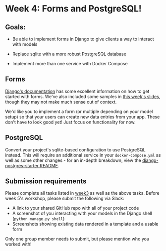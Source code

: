 # Week 4: Forms and PostgreSQL!

## Goals:

- Be able to implement forms in Django to give clients a way to interact with models

- Replace sqlite with a more robust PostgreSQL database

- Implement more than one service with Docker Compose

## Forms

[Django's documentation](https://docs.djangoproject.com/en/3.0/topics/forms/) has some excellent information on how to get started with forms. We've also included some samples in [this week's slides](https://docs.google.com/presentation/d/1-brEJMY128Njp1MO53vw6Ky636-fSaqzbCubfCwhovw), though they may not make much sense out of context.

We'd like you to implement a form (or multiple depending on your model setup) so that your users can create new data entries from your app. These don't have to look good yet! Just focus on functionality for now.

## PostgreSQL

Convert your project's sqlite-based configuration to use PostgreSQL instead. This will require an additional service in your `docker-compose.yml` as well as some other changes - for an in-depth breakdown, view the [django-postgres-starter README](django-postgres-starter/README.md).

## Submission requirements

Please complete all tasks listed in [week3](../week3/README.md) as well as the above tasks. Before week 5's workshop, please submit the following via Slack:

- A link to your shared GitHub repo with all of your project code
- A screenshot of you interacting with your models in the Django shell (`python manage.py shell`)
- Screenshots showing existing data rendered in a template and a usable form

Only one group member needs to submit, but please mention who you worked with!
